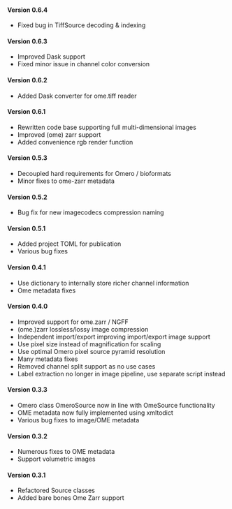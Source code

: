 #### Version 0.6.4
- Fixed bug in TiffSource decoding & indexing

#### Version 0.6.3
- Improved Dask support
- Fixed minor issue in channel color conversion

#### Version 0.6.2
- Added Dask converter for ome.tiff reader

#### Version 0.6.1
- Rewritten code base supporting full multi-dimensional images
- Improved (ome) zarr support
- Added convenience rgb render function

#### Version 0.5.3
- Decoupled hard requirements for Omero / bioformats
- Minor fixes to ome-zarr metadata

#### Version 0.5.2
- Bug fix for new imagecodecs compression naming

#### Version 0.5.1
- Added project TOML for publication
- Various bug fixes

#### Version 0.4.1
- Use dictionary to internally store richer channel information
- Ome metadata fixes

#### Version 0.4.0
- Improved support for ome.zarr / NGFF
- (ome.)zarr lossless/lossy image compression
- Independent import/export improving import/export image support
- Use pixel size instead of magnification for scaling
- Use optimal Omero pixel source pyramid resolution
- Many metadata fixes
- Removed channel split support as no use cases
- Label extraction no longer in image pipeline, use separate script instead

#### Version 0.3.3
- Omero class OmeroSource now in line with OmeSource functionality
- OME metadata now fully implemented using xmltodict
- Various bug fixes to image/OME metadata

#### Version 0.3.2
- Numerous fixes to OME metadata
- Support volumetric images

#### Version 0.3.1
- Refactored Source classes
- Added bare bones Ome Zarr support
